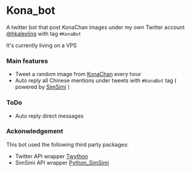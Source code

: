 # Kona_bot
A twitter bot that post KonaChan images under my own Twitter account [@hkalexling](https://twitter.com/hkalexling) with tag `#KonaBot`

It's currently living on a VPS

### Main features
- Tweet a random image from [KonaChan](https://konachan.net) every hour
- Auto reply all Chinese mentions under tweets with `#KonaBot` tag ( powered by [SimSimi](http://developer.simsimi.com) )

### ToDo
- Auto reply direct messages

### Ackonwledgement
This bot used the following third party packages:
- Twitter API wrapper [Twython](https://github.com/ryanmcgrath/twython)
- SimSimi API wrapper [Python_SimSimi](https://github.com/six519/python-simsimi)
